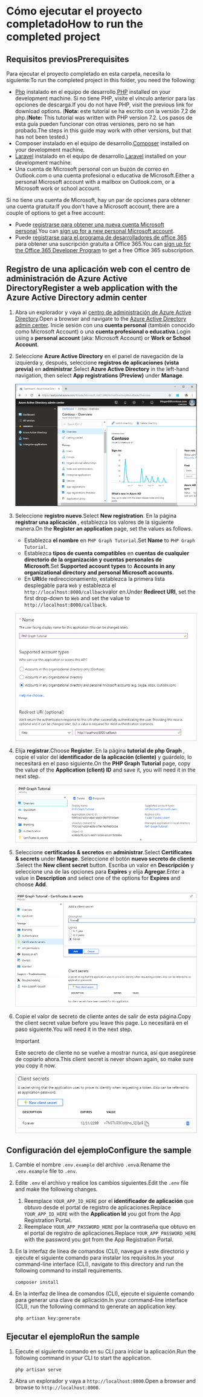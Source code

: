 # <a name="how-to-run-the-completed-project"></a><span data-ttu-id="c56cd-101">Cómo ejecutar el proyecto completado</span><span class="sxs-lookup"><span data-stu-id="c56cd-101">How to run the completed project</span></span>

## <a name="prerequisites"></a><span data-ttu-id="c56cd-102">Requisitos previos</span><span class="sxs-lookup"><span data-stu-id="c56cd-102">Prerequisites</span></span>

<span data-ttu-id="c56cd-103">Para ejecutar el proyecto completado en esta carpeta, necesita lo siguiente:</span><span class="sxs-lookup"><span data-stu-id="c56cd-103">To run the completed project in this folder, you need the following:</span></span>

- <span data-ttu-id="c56cd-104">[Php](http://php.net/downloads.php) instalado en el equipo de desarrollo.</span><span class="sxs-lookup"><span data-stu-id="c56cd-104">[PHP](http://php.net/downloads.php) installed on your development machine.</span></span> <span data-ttu-id="c56cd-105">Si no tiene PHP, visite el vínculo anterior para las opciones de descarga.</span><span class="sxs-lookup"><span data-stu-id="c56cd-105">If you do not have PHP, visit the previous link for download options.</span></span> <span data-ttu-id="c56cd-106">(**Nota:** este tutorial se ha escrito con la versión 7,2 de php.</span><span class="sxs-lookup"><span data-stu-id="c56cd-106">(**Note:** This tutorial was written with PHP version 7.2.</span></span> <span data-ttu-id="c56cd-107">Los pasos de esta guía pueden funcionar con otras versiones, pero no se han probado.</span><span class="sxs-lookup"><span data-stu-id="c56cd-107">The steps in this guide may work with other versions, but that has not been tested.)</span></span>
- <span data-ttu-id="c56cd-108">[](https://getcomposer.org/) Composer instalado en el equipo de desarrollo.</span><span class="sxs-lookup"><span data-stu-id="c56cd-108">[Composer](https://getcomposer.org/) installed on your development machine.</span></span>
- <span data-ttu-id="c56cd-109">[Laravel](https://laravel.com/) instalado en el equipo de desarrollo.</span><span class="sxs-lookup"><span data-stu-id="c56cd-109">[Laravel](https://laravel.com/) installed on your development machine.</span></span>
- <span data-ttu-id="c56cd-110">Una cuenta de Microsoft personal con un buzón de correo en Outlook.com o una cuenta profesional o educativa de Microsoft.</span><span class="sxs-lookup"><span data-stu-id="c56cd-110">Either a personal Microsoft account with a mailbox on Outlook.com, or a Microsoft work or school account.</span></span>

<span data-ttu-id="c56cd-111">Si no tiene una cuenta de Microsoft, hay un par de opciones para obtener una cuenta gratuita:</span><span class="sxs-lookup"><span data-stu-id="c56cd-111">If you don't have a Microsoft account, there are a couple of options to get a free account:</span></span>

- <span data-ttu-id="c56cd-112">Puede [registrarse para obtener una nueva cuenta Microsoft personal](https://signup.live.com/signup?wa=wsignin1.0&rpsnv=12&ct=1454618383&rver=6.4.6456.0&wp=MBI_SSL_SHARED&wreply=https://mail.live.com/default.aspx&id=64855&cbcxt=mai&bk=1454618383&uiflavor=web&uaid=b213a65b4fdc484382b6622b3ecaa547&mkt=E-US&lc=1033&lic=1).</span><span class="sxs-lookup"><span data-stu-id="c56cd-112">You can [sign up for a new personal Microsoft account](https://signup.live.com/signup?wa=wsignin1.0&rpsnv=12&ct=1454618383&rver=6.4.6456.0&wp=MBI_SSL_SHARED&wreply=https://mail.live.com/default.aspx&id=64855&cbcxt=mai&bk=1454618383&uiflavor=web&uaid=b213a65b4fdc484382b6622b3ecaa547&mkt=E-US&lc=1033&lic=1).</span></span>
- <span data-ttu-id="c56cd-113">Puede [registrarse para el programa de desarrolladores de office 365](https://developer.microsoft.com/office/dev-program) para obtener una suscripción gratuita a Office 365.</span><span class="sxs-lookup"><span data-stu-id="c56cd-113">You can [sign up for the Office 365 Developer Program](https://developer.microsoft.com/office/dev-program) to get a free Office 365 subscription.</span></span>

## <a name="register-a-web-application-with-the-azure-active-directory-admin-center"></a><span data-ttu-id="c56cd-114">Registro de una aplicación web con el centro de administración de Azure Active Directory</span><span class="sxs-lookup"><span data-stu-id="c56cd-114">Register a web application with the Azure Active Directory admin center</span></span>

1. <span data-ttu-id="c56cd-115">Abra un explorador y vaya al [centro de administración de Azure Active Directory](https://aad.portal.azure.com).</span><span class="sxs-lookup"><span data-stu-id="c56cd-115">Open a browser and navigate to the [Azure Active Directory admin center](https://aad.portal.azure.com).</span></span> <span data-ttu-id="c56cd-116">Inicie sesión con una **cuenta personal** (también conocido como Microsoft Account) o una **cuenta profesional o educativa**.</span><span class="sxs-lookup"><span data-stu-id="c56cd-116">Login using a **personal account** (aka: Microsoft Account) or **Work or School Account**.</span></span>

1. <span data-ttu-id="c56cd-117">Seleccione **Azure Active Directory** en el panel de navegación de la izquierda y, después, seleccione **registros de aplicaciones (vista previa)** en **administrar**.</span><span class="sxs-lookup"><span data-stu-id="c56cd-117">Select **Azure Active Directory** in the left-hand navigation, then select **App registrations (Preview)** under **Manage**.</span></span>

    ![<span data-ttu-id="c56cd-118">Una captura de pantalla de los registros de la aplicación</span><span class="sxs-lookup"><span data-stu-id="c56cd-118">A screenshot of the App registrations</span></span> ](/tutorial/images/aad-portal-app-registrations.png)

1. <span data-ttu-id="c56cd-119">Seleccione **registro nuevo**.</span><span class="sxs-lookup"><span data-stu-id="c56cd-119">Select **New registration**.</span></span> <span data-ttu-id="c56cd-120">En la página **registrar una aplicación** , establezca los valores de la siguiente manera.</span><span class="sxs-lookup"><span data-stu-id="c56cd-120">On the **Register an application** page, set the values as follows.</span></span>

    - <span data-ttu-id="c56cd-121">Establezca **el nombre** en `PHP Graph Tutorial`.</span><span class="sxs-lookup"><span data-stu-id="c56cd-121">Set **Name** to `PHP Graph Tutorial`.</span></span>
    - <span data-ttu-id="c56cd-122">Establezca **tipos de cuenta compatibles** en **cuentas de cualquier directorio de la organización y cuentas personales de Microsoft**.</span><span class="sxs-lookup"><span data-stu-id="c56cd-122">Set **Supported account types** to **Accounts in any organizational directory and personal Microsoft accounts**.</span></span>
    - <span data-ttu-id="c56cd-123">En **URI**de redireccionamiento, establezca la primera lista desplegable para `Web` y establezca el `http://localhost:8000/callback`valor en.</span><span class="sxs-lookup"><span data-stu-id="c56cd-123">Under **Redirect URI**, set the first drop-down to `Web` and set the value to `http://localhost:8000/callback`.</span></span>

    ![Captura de pantalla de la página registrar una aplicación](/tutorial/images/aad-register-an-app.png)

1. <span data-ttu-id="c56cd-125">Elija **registrar**.</span><span class="sxs-lookup"><span data-stu-id="c56cd-125">Choose **Register**.</span></span> <span data-ttu-id="c56cd-126">En la página **tutorial de php Graph** , copie el valor del **identificador de la aplicación (cliente)** y guárdelo, lo necesitará en el paso siguiente.</span><span class="sxs-lookup"><span data-stu-id="c56cd-126">On the **PHP Graph Tutorial** page, copy the value of the **Application (client) ID** and save it, you will need it in the next step.</span></span>

    ![Captura de pantalla del identificador de la aplicación del nuevo registro de la aplicación](/tutorial/images/aad-application-id.png)

1. <span data-ttu-id="c56cd-128">Seleccione **certificados & secretos** en **administrar**.</span><span class="sxs-lookup"><span data-stu-id="c56cd-128">Select **Certificates & secrets** under **Manage**.</span></span> <span data-ttu-id="c56cd-129">Seleccione el botón **nuevo secreto de cliente** .</span><span class="sxs-lookup"><span data-stu-id="c56cd-129">Select the **New client secret** button.</span></span> <span data-ttu-id="c56cd-130">Escriba un valor en **Descripción** y seleccione una de las opciones para **Expires** y elija **Agregar**.</span><span class="sxs-lookup"><span data-stu-id="c56cd-130">Enter a value in **Description** and select one of the options for **Expires** and choose **Add**.</span></span>

    ![Captura de pantalla del cuadro de diálogo Agregar un secreto de cliente](/tutorial/images/aad-new-client-secret.png)

1. <span data-ttu-id="c56cd-132">Copie el valor de secreto de cliente antes de salir de esta página.</span><span class="sxs-lookup"><span data-stu-id="c56cd-132">Copy the client secret value before you leave this page.</span></span> <span data-ttu-id="c56cd-133">Lo necesitará en el paso siguiente.</span><span class="sxs-lookup"><span data-stu-id="c56cd-133">You will need it in the next step.</span></span>

    > [!IMPORTANT]
    > <span data-ttu-id="c56cd-134">Este secreto de cliente no se vuelve a mostrar nunca, así que asegúrese de copiarlo ahora.</span><span class="sxs-lookup"><span data-stu-id="c56cd-134">This client secret is never shown again, so make sure you copy it now.</span></span>

    ![Captura de pantalla del secreto de cliente recién agregado](/tutorial/images/aad-copy-client-secret.png)

## <a name="configure-the-sample"></a><span data-ttu-id="c56cd-136">Configuración del ejemplo</span><span class="sxs-lookup"><span data-stu-id="c56cd-136">Configure the sample</span></span>

1. <span data-ttu-id="c56cd-137">Cambie el nombre `.env.example` del archivo `.env`a.</span><span class="sxs-lookup"><span data-stu-id="c56cd-137">Rename the `.env.example` file to `.env`.</span></span>
1. <span data-ttu-id="c56cd-138">Edite `.env` el archivo y realice los cambios siguientes.</span><span class="sxs-lookup"><span data-stu-id="c56cd-138">Edit the `.env` file and make the following changes.</span></span>
    1. <span data-ttu-id="c56cd-139">Reemplace `YOUR_APP_ID_HERE` por el **identificador de aplicación** que obtuvo desde el portal de registro de aplicaciones.</span><span class="sxs-lookup"><span data-stu-id="c56cd-139">Replace `YOUR_APP_ID_HERE` with the **Application Id** you got from the App Registration Portal.</span></span>
    1. <span data-ttu-id="c56cd-140">Reemplace `YOUR_APP_PASSWORD_HERE` por la contraseña que obtuvo en el portal de registro de aplicaciones.</span><span class="sxs-lookup"><span data-stu-id="c56cd-140">Replace `YOUR_APP_PASSWORD_HERE` with the password you got from the App Registration Portal.</span></span>
1. <span data-ttu-id="c56cd-141">En la interfaz de línea de comandos (CLI), navegue a este directorio y ejecute el siguiente comando para instalar los requisitos.</span><span class="sxs-lookup"><span data-stu-id="c56cd-141">In your command-line interface (CLI), navigate to this directory and run the following command to install requirements.</span></span>

    ```Shell
    composer install
    ```

1. <span data-ttu-id="c56cd-142">En la interfaz de línea de comandos (CLI), ejecute el siguiente comando para generar una clave de aplicación.</span><span class="sxs-lookup"><span data-stu-id="c56cd-142">In your command-line interface (CLI), run the following command to generate an application key.</span></span>

    ```Shell
    php artisan key:generate
    ```

## <a name="run-the-sample"></a><span data-ttu-id="c56cd-143">Ejecutar el ejemplo</span><span class="sxs-lookup"><span data-stu-id="c56cd-143">Run the sample</span></span>

1. <span data-ttu-id="c56cd-144">Ejecute el siguiente comando en su CLI para iniciar la aplicación.</span><span class="sxs-lookup"><span data-stu-id="c56cd-144">Run the following command in your CLI to start the application.</span></span>

    ```Shell
    php artisan serve
    ```

1. <span data-ttu-id="c56cd-145">Abra un explorador y vaya a `http://localhost:8000`.</span><span class="sxs-lookup"><span data-stu-id="c56cd-145">Open a browser and browse to `http://localhost:8000`.</span></span>